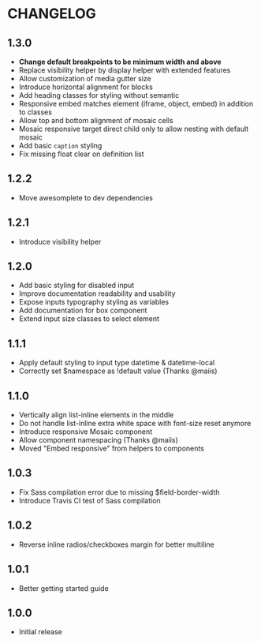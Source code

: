 # CHANGELOG

## 1.3.0

* **Change default breakpoints to be minimum width and above**
* Replace visibility helper by display helper with extended features
* Allow customization of media gutter size
* Introduce horizontal alignment for blocks
* Add heading classes for styling without semantic
* Responsive embed matches element (iframe, object, embed) in addition to classes
* Allow top and bottom alignment of mosaic cells
* Mosaic responsive target direct child only to allow nesting with default mosaic
* Add basic `caption` styling
* Fix missing float clear on definition list

## 1.2.2

* Move awesomplete to dev dependencies

## 1.2.1

* Introduce visibility helper

## 1.2.0

* Add basic styling for disabled input
* Improve documentation readability and usability
* Expose inputs typography styling as variables
* Add documentation for box component
* Extend input size classes to select element

## 1.1.1

* Apply default styling to input type datetime & datetime-local
* Correctly set $namespace as !default value (Thanks @maiis)

## 1.1.0

* Vertically align list-inline elements in the middle
* Do not handle list-inline extra white space with font-size reset anymore
* Introduce responsive Mosaic component
* Allow component namespacing (Thanks @maiis)
* Moved "Embed responsive" from helpers to components

## 1.0.3

* Fix Sass compilation error due to missing $field-border-width
* Introduce Travis CI test of Sass compilation

## 1.0.2

* Reverse inline radios/checkboxes margin for better multiline

## 1.0.1

* Better getting started guide

## 1.0.0

* Initial release
